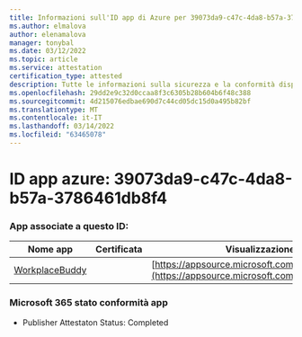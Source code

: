 ```yaml
---
title: Informazioni sull'ID app di Azure per 39073da9-c47c-4da8-b57a-3786461db8f4
ms.author: elmalova
author: elenamalova
manager: tonybal
ms.date: 03/12/2022
ms.topic: article
ms.service: attestation
certification_type: attested
description: Tutte le informazioni sulla sicurezza e la conformità disponibili per 39073da9-c47c-4da8-b57a-3786461db8f4.
ms.openlocfilehash: 29dd2e9c32d0ccaa8f3c6305b28b604b6f48c388
ms.sourcegitcommit: 4d215076edbae690d7c44cd05dc15d0a495b82bf
ms.translationtype: MT
ms.contentlocale: it-IT
ms.lasthandoff: 03/14/2022
ms.locfileid: "63465078"
---
```

# <a name="azure-app-id-39073da9-c47c-4da8-b57a-3786461db8f4"></a>ID app azure: 39073da9-c47c-4da8-b57a-3786461db8f4


### <a name="apps-associated-with-this-id"></a>App associate a questo ID:
| **Nome app** | **Certificata** | **Visualizzazione in AppSource** |
|--------------|---------------|-----------------------|
| [WorkplaceBuddy](../forward/WA200001238) |  | [https://appsource.microsoft.com/product/office/WA200001238](https://appsource.microsoft.com/product/office/WA200001238) |

### <a name="microsoft-365-app-compliance-status"></a>Microsoft 365 stato conformità app
- Publisher Attestaton Status: Completed

